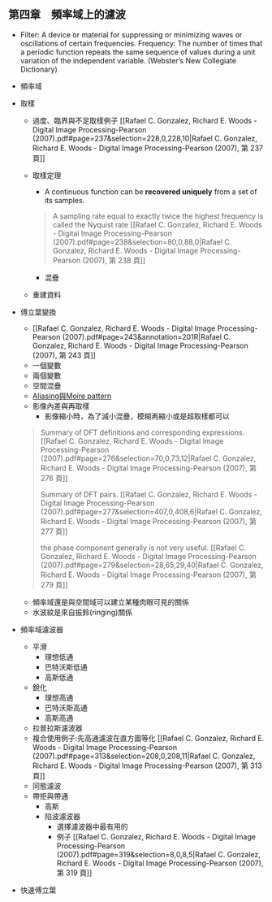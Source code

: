 ## 第四章　頻率域上的濾波
- Filter: A device or material for suppressing or minimizing waves or oscillations of certain frequencies. Frequency: The number of times that a periodic function repeats the same sequence of values during a unit variation of the independent variable. (Webster’s New Collegiate Dictionary)
- 頻率域
- 取樣
	- 過度、臨界與不足取樣例子 [[Rafael C. Gonzalez, Richard E. Woods - Digital Image Processing-Pearson (2007).pdf#page=237&selection=228,0,228,10|Rafael C. Gonzalez, Richard E. Woods - Digital Image Processing-Pearson (2007), 第 237 頁]]
	- 取樣定理
		- A continuous function can be **recovered uniquely** from a set of its samples.
		> A sampling rate equal to exactly twice the highest frequency is called the Nyquist rate [[Rafael C. Gonzalez, Richard E. Woods - Digital Image Processing-Pearson (2007).pdf#page=238&selection=80,0,88,0|Rafael C. Gonzalez, Richard E. Woods - Digital Image Processing-Pearson (2007), 第 238 頁]]

		- 混疊
	- 重建資料
- 傅立葉變換 
	- [[Rafael C. Gonzalez, Richard E. Woods - Digital Image Processing-Pearson (2007).pdf#page=243&annotation=201R|Rafael C. Gonzalez, Richard E. Woods - Digital Image Processing-Pearson (2007), 第 243 頁]]
	- 一個變數
	- 兩個變數
	- 空間混疊
	- [Aliasing與Moire pattern](https://t09955.blogspot.com/2010/10/aliasingmoire-pattern.html)
	- 影像內差與再取樣
		- 影像縮小時，為了減小混疊，模糊再縮小或是超取樣都可以
	> Summary of DFT definitions and corresponding expressions. [[Rafael C. Gonzalez, Richard E. Woods - Digital Image Processing-Pearson (2007).pdf#page=276&selection=70,0,73,12|Rafael C. Gonzalez, Richard E. Woods - Digital Image Processing-Pearson (2007), 第 276 頁]]
	> 
	 > Summary of DFT pairs. [[Rafael C. Gonzalez, Richard E. Woods - Digital Image Processing-Pearson (2007).pdf#page=277&selection=407,0,408,6|Rafael C. Gonzalez, Richard E. Woods - Digital Image Processing-Pearson (2007), 第 277 頁]]
	 > 
	 > the phase component generally is not very useful. [[Rafael C. Gonzalez, Richard E. Woods - Digital Image Processing-Pearson (2007).pdf#page=279&selection=28,65,29,40|Rafael C. Gonzalez, Richard E. Woods - Digital Image Processing-Pearson (2007), 第 279 頁]]
	 
	 - 頻率域還是與空間域可以建立某種肉眼可見的關係
	 - 水波紋是來自振鈴(ringing)關係
 - 頻率域濾波器
	 - 平滑
		 - 理想低通
		 - 巴特沃斯低通
		 - 高斯低通
	 - 銳化
		 - 理想高通
		 - 巴特沃斯高通
		 - 高斯高通
	- 拉普拉斯濾波器
	- 複合使用例子:先高通濾波在直方圖等化 [[Rafael C. Gonzalez, Richard E. Woods - Digital Image Processing-Pearson (2007).pdf#page=313&selection=208,0,208,11|Rafael C. Gonzalez, Richard E. Woods - Digital Image Processing-Pearson (2007), 第 313 頁]]
	- 同態濾波
	- 帶拒與帶通
		- 高斯
		- 陷波濾波器
			- 選擇濾波器中最有用的
			- 例子 [[Rafael C. Gonzalez, Richard E. Woods - Digital Image Processing-Pearson (2007).pdf#page=319&selection=8,0,8,5|Rafael C. Gonzalez, Richard E. Woods - Digital Image Processing-Pearson (2007), 第 319 頁]]
- 快速傅立葉